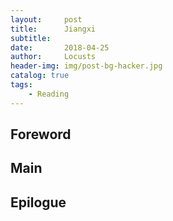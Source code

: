 ```yaml
---
layout:     post
title:      Jiangxi
subtitle:   
date:       2018-04-25
author:     Locusts
header-img: img/post-bg-hacker.jpg
catalog: true
tags:
    - Reading
---
```



## Foreword
	

## Main



## Epilogue


